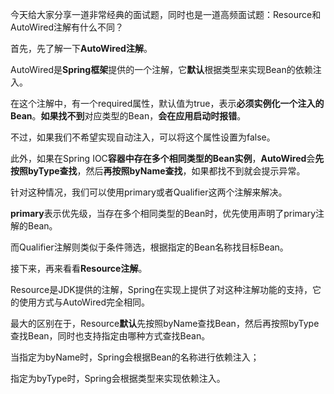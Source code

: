 今天给大家分享一道非常经典的面试题，同时也是一道高频面试题：Resource和AutoWired注解有什么不同？

首先，先了解一下**AutoWired注解**。

AutoWired是**Spring框架**提供的一个注解，它**默认**根据类型来实现Bean的依赖注入。

在这个注解中，有一个required属性，默认值为true，表示**必须实例化一个注入的Bean**。**如果找不到**对应类型的Bean，**会在应用启动时报错**。

不过，如果我们不希望实现自动注入，可以将这个属性设置为false。

此外，如果在Spring IOC**容器中存在多个相同类型的Bean实例**，**AutoWired**会**先按照byType查找**，然后**再按照byName查找**，如果都找不到就会提示异常。

针对这种情况，我们可以使用primary或者Qualifier这两个注解来解决。

**primary**表示优先级，当存在多个相同类型的Bean时，优先使用声明了primary注解的Bean。

而Qualifier注解则类似于条件筛选，根据指定的Bean名称找目标Bean。

接下来，再来看看**Resource注解**。

Resource是JDK提供的注解，Spring在实现上提供了对这种注解功能的支持，它的使用方式与AutoWired完全相同。

最大的区别在于，Resource**默认**先按照byName查找Bean，然后再按照byType查找Bean，同时也支持指定由哪种方式查找Bean。

当指定为byName时，Spring会根据Bean的名称进行依赖注入；

指定为byType时，Spring会根据类型来实现依赖注入。
